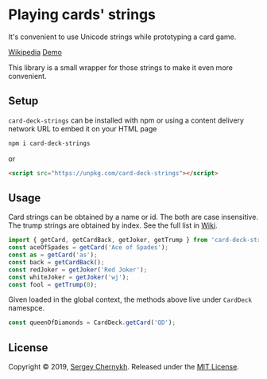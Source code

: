 # Playing cards' strings

It's convenient to use Unicode strings while prototyping a card game.

[Wikipedia](https://en.wikipedia.org/wiki/Playing_cards_in_Unicode) [Demo](https://serglider.github.io/card-deck-strings/)

This library is a small wrapper for those strings to make it even more convenient.

## Setup
```card-deck-strings``` can be installed with npm or using a content delivery network URL to embed it on your HTML page

```bash
npm i card-deck-strings
```

or

```html
<script src="https://unpkg.com/card-deck-strings"></script>
```

## Usage

Card strings can be obtained by  a name or id. The both are case insensitive. The trump strings are obtained by index. See the full list in  [Wiki](https://github.com/serglider/card-deck-strings/wiki#how-to-get-a-card-string).

```js
import { getCard, getCardBack, getJoker, getTrump } from 'card-deck-strings';
const aceOfSpades = getCard('Ace of Spades');
const as = getCard('as');
const back = getCardBack();
const redJoker = getJoker('Red Joker');
const whiteJoker = getJoker('wj');
const fool = getTrump(0);
```

Given loaded in the global context, the methods above live under ```CardDeck``` namespce.

```js
const queenOfDiamonds = CardDeck.getCard('QD');
```

## License

Copyright © 2019, [Sergey Chernykh](https://github.com/serglider).
Released under the [MIT License](LICENSE).